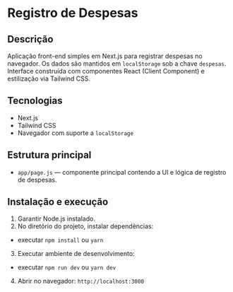 # Registro de Despesas

## Descrição

Aplicação front-end simples em Next.js para registrar despesas no navegador. Os dados são mantidos em `localStorage` sob a chave `despesas`. Interface construída com componentes React (Client Component) e estilização via Tailwind CSS.

## Tecnologias

* Next.js 
* Tailwind CSS
* Navegador com suporte a `localStorage`

## Estrutura principal

* `app/page.js` — componente principal contendo a UI e lógica de registro de despesas.

## Instalação e execução

1. Garantir Node.js instalado.
2. No diretório do projeto, instalar dependências:

* executar `npm install` ou `yarn`

3. Executar ambiente de desenvolvimento:

* executar `npm run dev` ou `yarn dev`

4. Abrir no navegador: `http://localhost:3000`
